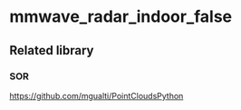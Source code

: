 # mmwave_radar_indoor_false

## Related library
### SOR
https://github.com/mgualti/PointCloudsPython
